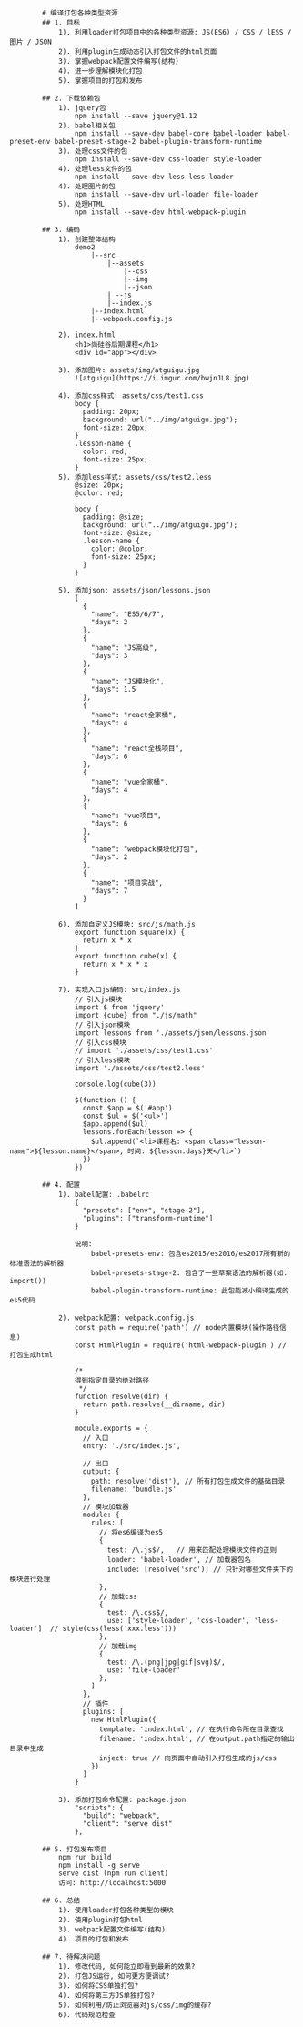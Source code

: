             # 编译打包各种类型资源
            ## 1. 目标
                1). 利用loader打包项目中的各种类型资源: JS(ES6) / CSS / lESS / 图片 / JSON
                2). 利用plugin生成动态引入打包文件的html页面
                3). 掌握webpack配置文件编写(结构)
                4). 进一步理解模块化打包
                5). 掌握项目的打包和发布
                
            ## 2. 下载依赖包
                1). jquery包
                    npm install --save jquery@1.12
                2). babel相关包
                    npm install --save-dev babel-core babel-loader babel-preset-env babel-preset-stage-2 babel-plugin-transform-runtime
                3). 处理css文件的包
                    npm install --save-dev css-loader style-loader
                4). 处理less文件的包
                    npm install --save-dev less less-loader
                4). 处理图片的包
                    npm install --save-dev url-loader file-loader
                5). 处理HTML
                    npm install --save-dev html-webpack-plugin
            
            ## 3. 编码
                1). 创建整体结构
                    demo2
                        |--src
                            |--assets
                                |--css
                                |--img
                                |--json
                            | --js
                            |--index.js
                        |--index.html
                        |--webpack.config.js
            
                2). index.html
                    <h1>尚硅谷后期课程</h1>
                    <div id="app"></div> 
              
                3). 添加图片: assets/img/atguigu.jpg
            		![atguigu](https://i.imgur.com/bwjnJL8.jpg)
            
                4). 添加css样式: assets/css/test1.css
                    body {
                      padding: 20px;
                      background: url("../img/atguigu.jpg");
                      font-size: 20px;
                    }
                    .lesson-name {
                      color: red;
                      font-size: 25px;
                    }
                5). 添加less样式: assets/css/test2.less
                    @size: 20px;
                    @color: red;
                    
                    body {
                      padding: @size;
                      background: url("../img/atguigu.jpg");
                      font-size: @size;
                      .lesson-name {
                        color: @color;
                        font-size: 25px;
                      }
                    }
            
                5). 添加json: assets/json/lessons.json
                    [
                      {
                        "name": "ES5/6/7",
                        "days": 2
                      },
                      {
                        "name": "JS高级",
                        "days": 3
                      },
                      {
                        "name": "JS模块化",
                        "days": 1.5
                      },
                      {
                        "name": "react全家桶",
                        "days": 4
                      },
                      {
                        "name": "react全栈项目",
                        "days": 6
                      },
                      {
                        "name": "vue全家桶",
                        "days": 4
                      },
            		  {
                        "name": "vue项目",
                        "days": 6
                      },
                      {
                        "name": "webpack模块化打包",
                        "days": 2
                      },
                      {
                        "name": "项目实战",
                        "days": 7
                      }
                    ]
            
                6). 添加自定义JS模块: src/js/math.js
                    export function square(x) {
                      return x * x
                    }
                    export function cube(x) {
                      return x * x * x
                    }
            
                7). 实现入口js编码: src/index.js
                    // 引入js模块
            		import $ from 'jquery'
            		import {cube} from "./js/math"
            		// 引入json模块
            		import lessons from './assets/json/lessons.json'
            		// 引入css模块
                    // import './assets/css/test1.css'
                    // 引入less模块
                    import './assets/css/test2.less'
                    
                    console.log(cube(3))
                    
                    $(function () {
                      const $app = $('#app')
                      const $ul = $('<ul>')
                      $app.append($ul)
                      lessons.forEach(lesson => {
                        $ul.append(`<li>课程名: <span class="lesson-name">${lesson.name}</span>, 时间: ${lesson.days}天</li>`)
                      })
                    })
                    
            ## 4. 配置
                1). babel配置: .babelrc
                    {
                      "presets": ["env", "stage-2"],
                      "plugins": ["transform-runtime"]
                    } 
            
            		说明: 
            			babel-presets-env: 包含es2015/es2016/es2017所有新的标准语法的解析器
            			babel-presets-stage-2: 包含了一些草案语法的解析器(如: import())
            			babel-plugin-transform-runtime: 此包能减小编译生成的es5代码
            
                2). webpack配置: webpack.config.js
                    const path = require('path') // node内置模块(操作路径信息)
            		const HtmlPlugin = require('html-webpack-plugin') // 打包生成html
            		
            		/*
            		得到指定目录的绝对路径
            		 */
            		function resolve(dir) {
            		  return path.resolve(__dirname, dir)
            		}
            		
            		module.exports = {
            		  // 入口
            		  entry: './src/index.js',
            		
            		  // 出口
            		  output: {
            		    path: resolve('dist'), // 所有打包生成文件的基础目录
            		    filename: 'bundle.js'
            		  },
            		  // 模块加载器
            		  module: {
            		    rules: [
            		      // 将es6编译为es5
            		      {
            		        test: /\.js$/,   // 用来匹配处理模块文件的正则
            		        loader: 'babel-loader', // 加载器包名
            		        include: [resolve('src')] // 只针对哪些文件夹下的模块进行处理
            		      },
            		      // 加载css
            		      {
            		        test: /\.css$/,
            		        use: ['style-loader', 'css-loader', 'less-loader']  // style(css(less('xxx.less')))
            		      },
            		      // 加载img
            		      {
            		        test: /\.(png|jpg|gif|svg)$/,
            		        use: 'file-loader'
            		      },
            		    ]
            		  },
            		  // 插件
            		  plugins: [
            		    new HtmlPlugin({
            		      template: 'index.html', // 在执行命令所在目录查找
            		      filename: 'index.html', // 在output.path指定的输出目录中生成
            		      inject: true // 向页面中自动引入打包生成的js/css
            		    })
            		  ]
            		}
            
                3). 添加打包命令配置: package.json
                    "scripts": {
                      "build": "webpack",
                      "client": "serve dist"
                    },
                    
            ## 5. 打包发布项目
                npm run build
                npm install -g serve
                serve dist (npm run client)
                访问: http://localhost:5000
            
            ## 6. 总结
            	1). 使用loader打包各种类型的模块
                2). 使用plugin打包html
                3). webpack配置文件编写(结构)
                4). 项目的打包和发布
            
            ## 7. 待解决问题
                1). 修改代码, 如何能立即看到最新的效果?
                2). 打包JS运行, 如何更方便调试?
                3). 如何将CSS单独打包?
                4). 如何将第三方JS单独打包?
                5). 如何利用/防止浏览器对js/css/img的缓存?
                6). 代码规范检查